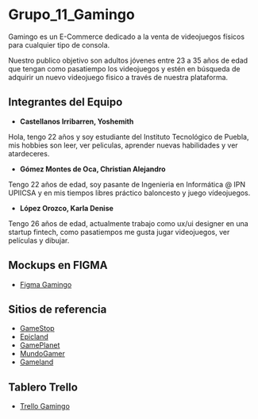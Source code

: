 # Grupo_11_Gamingo
Gamingo es un E-Commerce dedicado a la venta de videojuegos físicos para cualquier tipo de consola.

Nuestro publico objetivo son adultos jóvenes entre 23 a 35 años de edad que tengan como pasatiempo los videojuegos y estén en búsqueda de adquirir un nuevo videojuego fisico a través de nuestra plataforma.

## Integrantes del Equipo

* **Castellanos Irribarren, Yoshemith**

Hola, tengo 22 años y soy estudiante del Instituto Tecnológico de Puebla, mis hobbies son leer, ver peliculas, aprender nuevas habilidades y ver atardeceres.

* **Gómez Montes de Oca, Christian Alejandro**

Tengo 22 años de edad, soy pasante de Ingenieria en Informática @ IPN UPIICSA y en mis tiempos libres práctico baloncesto y juego vídeojuegos.

* **López Orozco, Karla Denise**

Tengo 26 años de edad, actualmente trabajo como ux/ui designer en una startup fintech, como pasatiempos me gusta jugar videojuegos, ver películas y dibujar.

## Mockups en FIGMA

* [Figma Gamingo](https://www.figma.com/file/z6fQY9APJkqaNWOOtcEOEQ/GAMINGO?node-id=0%3A1)

## Sitios de referencia

* [GameStop](https://www.gamestop.com)
* [Epicland](https://epicland.com.mx)
* [GamePlanet](https://gameplanet.com)
* [MundoGamer](https://www.mundogamertienda.com)
* [Gameland](https://gamelandmexico.com)

## Tablero Trello

* [Trello Gamingo](https://trello.com/b/edJF3zp0/grupo-11)
